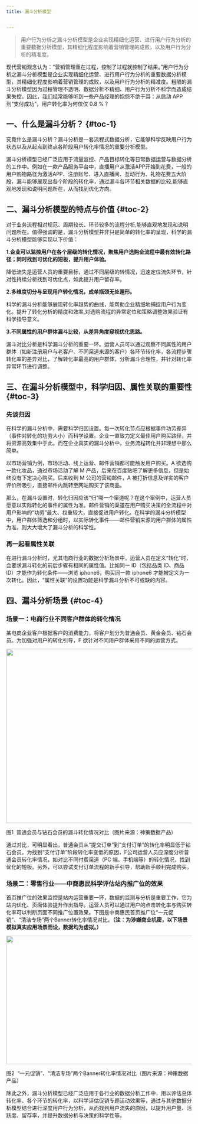 ```yaml
---
title: 漏斗分析模型


---
```

> 用户行为分析之漏斗分析模型是企业实现精细化运营、进行用户行为分析的重要数据分析模型，其精细化程度影响着营销管理的成败，以及用户行为分析的精准度。

现代营销观念认为：“营销管理重在过程，控制了过程就控制了结果。”用户行为分析之漏斗分析模型是企业实现精细化运营、进行用户行为分析的重要数据分析模型，其精细化程度影响着营销管理的成败，以及用户行为分析的精准度。粗陋的漏斗分析模型因为过程管理不透明、数据分析不精细、用户行为分析不科学而造成结果失控。因此，[我们](https://www.w3cdoc.com)经常能够听到一些产品经理的抱怨不绝于耳：从启动 APP 到“支付成功”，用户转化率为何仅仅 0.8 %？

## 一、什么是漏斗分析？ {#toc-1}

究竟什么是漏斗分析？漏斗分析是一套流程式数据分析，它能够科学反映用户行为状态以及从起点到终点各阶段用户转化率情况的重要分析模型。

漏斗分析模型已经广泛应用于流量监控、产品目标转化等日常数据运营与数据分析的工作中。例如在一款产品服务平台中，直播用户从激活APP开始到花费，一般的用户购物路径为激活APP、注册账号、进入直播间、互动行为、礼物花费五大阶段，漏斗能够展现出各个阶段的转化率，通过漏斗各环节相关数据的比较,能够直观地发现和说明问题所在，从而找到优化方向。

## 二、漏斗分析模型的特点与价值 {#toc-2}

对于业务流程相对规范、周期较长、环节较多的流程分析,能够直观地发现和说明问题所在。值得强调的是，漏斗分析模型并非只是简单的转化率的呈现，科学的漏斗分析模型能够实现以下价值：

**1.企业可以监控用户在各个层级的转化情况，聚焦用户选购全流程中最有效转化路径；同时找到可优化的短板，提升用户体验。**

降低流失是运营人员的重要目标，通过不同层级的转情况，迅速定位流失环节，针对性持续分析找到可优化点，如此提升用户留存率。

**2.多维度切分与呈现用户转化情况，成单瓶颈无处遁形。**

科学的漏斗分析能够展现转化率趋势的曲线，能帮助企业精细地捕捉用户行为变化。提升了转化分析的精度和效率,对选购流程的异常定位和策略调整效果验证有科学指导意义。

**3.不同属性的用户群体漏斗比较，从差异角度窥视优化思路。**

漏斗对比分析是科学漏斗分析的重要一环。运营人员可以通过观察不同属性的用户群体（如新注册用户与老客户、不同渠道来源的客户）各环节转化率，各流程步骤转化率的差异对比，了解转化率最高的用户群体，分析漏斗合理性，并针对转化率异常环节进行调整。

## 三、在漏斗分析模型中，科学归因、属性关联的重要性 {#toc-3}

### **先谈归因**

在科学的漏斗分析中，需要科学归因设置。每一次转化节点应根据事件功劳差异（事件对转化的功劳大小）而科学设置。企业一直致力定义最佳用户购买路径，并将资源高效集中于此。而在企业真实的漏斗分析中，业务流程转化并非理想中那么简单。

以市场营销为例，市场活动、线上运营、邮件营销都可能触发用户购买。A 欲选购一款化妆品，通过市场活动了解 M 产品，后来在百度贴吧了解更多信息，但是始终没有下定决心购买。后来收到 M 公司的营销邮件，A 被打折信息及详实的客户评价所吸引，直接邮件内跳转至网站购买了该商品。

那么，在漏斗设置时，转化归因应该“归”哪一个渠道呢？在这个案例中，运营人员愿意以实际转化的事件的属性为准。邮件营销的渠道在用户购买决策的全流程中对用户影响的“功劳”最大、权重较大，直接促进用户转化。在科学的漏斗分析模型中，用户群体筛选和分组时，以实际转化事件——邮件营销来源的用户群体的属性为准，则大大增大了漏斗分析的科学性。

### **再一起看属性关联**

在进行漏斗分析时，尤其电商行业的数据分析场景中，运营人员在定义“转化”时，会要求漏斗转化的前后步骤有相同的属性值。比如同一 ID（包括品类 ID、商品 ID）才能作为转化条件——浏览 iphone6，购买同一款 iphone6 才能被定义为一次转化。因此，“属性关联”的设置功能是科学漏斗分析不可或缺的内容。

## 四、漏斗分析场景 {#toc-4}

### **场景一：电商行业不同客户群体的转化情况**

某电商企业客户根据客户的消费能力，将客户划分为普通会员、黄金会员、钻石会员。为加强对用户的转化引导，F 欲针对不同用户群体采用不同的运营方式。

<img loading="lazy" class="aligncenter" src="https://haomou.oss-cn-beijing.aliyuncs.com/upload/2021/05/a8QIC3deJCTWGGKpaVhk.png?x-oss-process=image/quality,q_10/resize,m_lfit,w_200" data-src="https://haomou.oss-cn-beijing.aliyuncs.com/upload/2021/05/a8QIC3deJCTWGGKpaVhk.png?x-oss-process=image/format,webp" alt="" width="745" height="472" data-action="zoom" />

图1  普通会员与钻石会员的漏斗转化情况对比（图片来源：神策数据产品）

通过对比，可明显看出，普通会员从“提交订单”到“支付订单”的转化率明显低于钻石会员。为找到“支付订单”阶段转化率变低的原因，F公司运营人员应深度分析普通会员转化率情况，如对比不同付费渠道（PC 端、手机端等）的转化情况，找到优化的短板。另外，可以尝试支付订单流程的新手引导，帮助新手顺利完成购买。

### **场景二：零售行业——中商惠民科学评估站内推广位的效果**

首页推广位的效果监控是站内运营重要一环，数据的监测与分析是重要工作，它为站内优化、页面体验提升作出指导。运营人员可以通过用户的点击转化率与购买转化率可以判断页面不同推广位置效果。下图是中商惠民首页推广位“一元促销”、“清洁专场”两个Banner转化率情况对比。**（注：为涉嫌商业机密，以下场景模拟真实应用场景而设，数据均为虚拟。）**

<img loading="lazy" class="aligncenter" src="https://haomou.oss-cn-beijing.aliyuncs.com/upload/2021/05/QX10JrMVFmVXn8IcSN0F.png?x-oss-process=image/quality,q_10/resize,m_lfit,w_200" data-src="https://haomou.oss-cn-beijing.aliyuncs.com/upload/2021/05/QX10JrMVFmVXn8IcSN0F.png?x-oss-process=image/format,webp" alt="" width="743" height="348" data-action="zoom" />

图2  “一元促销”、“清洁专场”两个Banner转化率情况对比（图片来源：神策数据产品）

除此之外，漏斗分析模型已经广泛应用于各行业的数据分析工作中，用以评估总体转化率、各个环节的转化率，以科学评估促销专题活动效果等，通过与其他数据分析模型结合进行深度用户行为分析，从而找到用户流失的原因，以提升用户量、活跃度、留存率，并提升数据分析与决策的科学性等。
